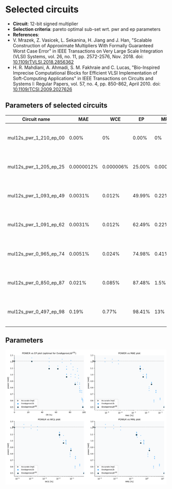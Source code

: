 
Selected circuits
===================
 - **Circuit**: 12-bit signed multiplier
 - **Selection criteria**: pareto optimal sub-set wrt. pwr and ep parameters
 - **References**: 
  - V. Mrazek, Z. Vasicek, L. Sekanina, H. Jiang and J. Han, "Scalable Construction of Approximate Multipliers With Formally Guaranteed Worst Case Error" in IEEE Transactions on Very Large Scale Integration (VLSI) Systems, vol. 26, no. 11, pp. 2572-2576, Nov. 2018. doi: [10.1109/TVLSI.2018.2856362](https://dx.doi.org/10.1109/TVLSI.2018.2856362)
  - H. R. Mahdiani, A. Ahmadi, S. M. Fakhraie and C. Lucas, "Bio-Inspired Imprecise Computational Blocks for Efficient VLSI Implementation of Soft-Computing Applications" in IEEE Transactions on Circuits and Systems I: Regular Papers, vol. 57, no. 4, pp. 850-862, April 2010. doi: [10.1109/TCSI.2009.2027626](https://dx.doi.org/10.1109/TCSI.2009.2027626)


Parameters of selected circuits
----------------------------

| Circuit name | MAE | WCE | EP | MRE | MSE | Download |
| --- |  --- | --- | --- | --- | --- | --- | 
| mul12s_pwr_1_210_ep_00 | 0.00% | 0% | 0.00% | 0% | 0.00 |  [[Verilog generic](mul12s_pwr_1_210_ep_00_gen.v)] [[Verilog PDK45](mul12s_pwr_1_210_ep_00_pdk45.v)]  [[C](mul12s_pwr_1_210_ep_00.c)] |
| mul12s_pwr_1_205_ep_25 | 0.0000012% | 0.000006% | 25.00% | 0.00047% | 0.20 |  [[Verilog generic](mul12s_pwr_1_205_ep_25_gen.v)] [[Verilog PDK45](mul12s_pwr_1_205_ep_25_pdk45.v)]  [[C](mul12s_pwr_1_205_ep_25.c)] |
| mul12s_pwr_1_093_ep_49 | 0.0031% | 0.012% | 49.99% | 0.22% | 699050.80 |  [[Verilog generic](mul12s_pwr_1_093_ep_49_gen.v)] [[Verilog PDK45](mul12s_pwr_1_093_ep_49_pdk45.v)]  [[C](mul12s_pwr_1_093_ep_49.c)] |
| mul12s_pwr_1_091_ep_62 | 0.0031% | 0.012% | 62.49% | 0.22% | 699051.80 |  [[Verilog generic](mul12s_pwr_1_091_ep_62_gen.v)] [[Verilog PDK45](mul12s_pwr_1_091_ep_62_pdk45.v)]  [[C](mul12s_pwr_1_091_ep_62.c)] |
| mul12s_pwr_0_965_ep_74 | 0.0051% | 0.024% | 74.98% | 0.41% | 1398101.75 |  [[Verilog generic](mul12s_pwr_0_965_ep_74_gen.v)] [[Verilog PDK45](mul12s_pwr_0_965_ep_74_pdk45.v)]  [[C](mul12s_pwr_0_965_ep_74.c)] |
| mul12s_pwr_0_850_ep_87 | 0.021% | 0.085% | 87.48% | 1.5% | 24466776.20 |  [[Verilog generic](mul12s_pwr_0_850_ep_87_gen.v)] [[Verilog PDK45](mul12s_pwr_0_850_ep_87_pdk45.v)]  [[C](mul12s_pwr_0_850_ep_87.c)] |
| mul12s_pwr_0_497_ep_98 | 0.19% | 0.77% | 98.41% | 13% | 1864368350.10 |  [[Verilog generic](mul12s_pwr_0_497_ep_98_gen.v)] [[Verilog PDK45](mul12s_pwr_0_497_ep_98_pdk45.v)]  [[C](mul12s_pwr_0_497_ep_98.c)] |
    
Parameters
--------------
![Parameters figure](fig.png)
             